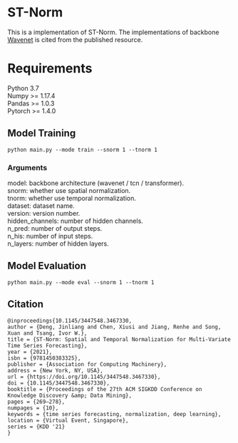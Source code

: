 # ST-Norm
This is a implementation of ST-Norm. The implementations of backbone [Wavenet](https://github.com/nnzhan/Graph-WaveNet) is cited from the published resource.

# Requirements
Python 3.7  
Numpy >= 1.17.4  
Pandas >= 1.0.3  
Pytorch >= 1.4.0

 
## Model Training
```
python main.py --mode train --snorm 1 --tnorm 1
```
### Arguments
model: backbone architecture (wavenet / tcn / transformer).  
snorm: whether use spatial normalization.  
tnorm: whether use temporal normalization.  
dataset: dataset name.  
version: version number.  
hidden_channels: number of hidden channels.  
n_pred: number of output steps.  
n_his: number of input steps.  
n_layers: number of hidden layers.

## Model Evaluation
```
python main.py --mode eval --snorm 1 --tnorm 1
```

## Citation
```
@inproceedings{10.1145/3447548.3467330,
author = {Deng, Jinliang and Chen, Xiusi and Jiang, Renhe and Song, Xuan and Tsang, Ivor W.},
title = {ST-Norm: Spatial and Temporal Normalization for Multi-Variate Time Series Forecasting},
year = {2021},
isbn = {9781450383325},
publisher = {Association for Computing Machinery},
address = {New York, NY, USA},
url = {https://doi.org/10.1145/3447548.3467330},
doi = {10.1145/3447548.3467330},
booktitle = {Proceedings of the 27th ACM SIGKDD Conference on Knowledge Discovery &amp; Data Mining},
pages = {269–278},
numpages = {10},
keywords = {time series forecasting, normalization, deep learning},
location = {Virtual Event, Singapore},
series = {KDD '21}
}
```
